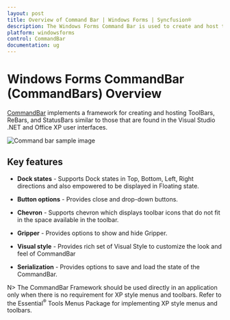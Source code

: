 ```yaml
---
layout: post
title: Overview of Command Bar | Windows Forms | Syncfusion®
description: The Windows Forms Command Bar is used to create and host the components such as toolbars, status bars, etc.,
platform: windowsforms
control: CommandBar
documentation: ug
---
```


# Windows Forms CommandBar (CommandBars) Overview

[CommandBar](https://help.syncfusion.com/cr/windowsforms/Syncfusion.Windows.Forms.Tools.CommandBar.html) implements a framework for creating and hosting ToolBars, ReBars, and StatusBars similar to those that are found in the Visual Studio .NET and Office XP user interfaces.

![Command bar sample image](Overview_images/commandbar_Sample.png)

## Key features

* **Dock states** - Supports Dock states in Top, Bottom, Left, Right directions and also empowered to be displayed in Floating state.

* **Button options** - Provides close and drop-down buttons.

* **Chevron** - Supports chevron which displays toolbar icons that do not fit in the space available in the toolbar.

* **Gripper** - Provides options to show and hide Gripper.

* **Visual style** - Provides rich set of Visual Style to customize the look and feel of CommandBar

* **Serialization** - Provides options to save and load the state of the CommandBar.

N> The CommandBar Framework should be used directly in an application only when there is no requirement for XP style menus and toolbars. Refer to the Essential<sup>®</sup> Tools Menus Package for implementing XP style menus and toolbars.
